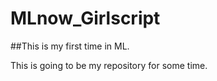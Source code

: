 # MLnow_Girlscript

##This is my first time in ML.

This is going to be my repository for some time.
